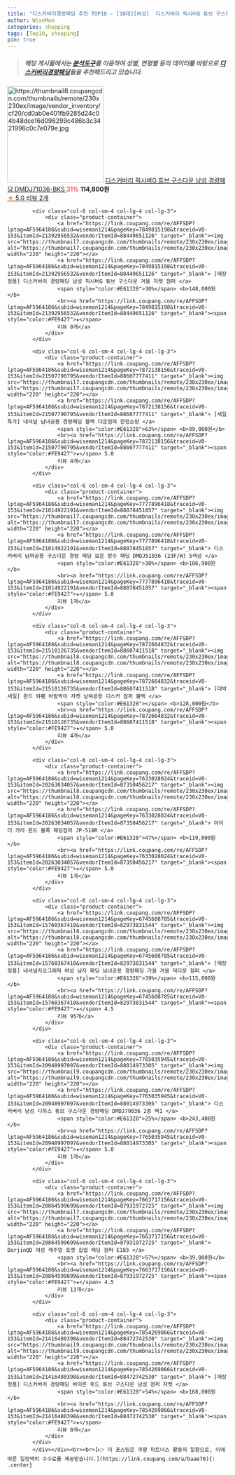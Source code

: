 ```yaml
---
title: "디스커버리경량패딩 추천 TOP10 - [10대][여성]  디스커버리 픽시버G 튜브 구스다운 남성 경량패딩 DMDJ71036-BKS "
author: WiseMan
categories: shopping
tags: [Top10, shopping]
pin: true
---
```


> ##### 해당 게시물에서는 [**분석도구**](https://itemscout.io/)를 이용하여 **성별**, **연령별** 등의 데이터를 바탕으로 [**디스커버리경량패딩**](https://link.coupang.com/a/baae76)들을 추천해드리고 있습니다.
<div class="container"><div class="row">
            <div class="col-6 col-sm-4 col-lg-4 col-lg-3">
                <div class="product-container">
                    <a href="https://link.coupang.com/re/AFFSDP?lptag=AF5964186&subid=wiseman1214&pageKey=7742592338&traceid=V0-153&itemId=20835111721&vendorItemId=87902902793" target="_blank"><img src="https://thumbnail8.coupangcdn.com/thumbnails/remote/230x230ex/image/vendor_inventory/cf20/cd0ab0e401fb9285d24c04b48dce16d098299c486b3c3421996c0c7e079e.jpg" alt="https://thumbnail8.coupangcdn.com/thumbnails/remote/230x230ex/image/vendor_inventory/cf20/cd0ab0e401fb9285d24c04b48dce16d098299c486b3c3421996c0c7e079e.jpg" width="220" height="220"></a>
                    <a href="https://link.coupang.com/re/AFFSDP?lptag=AF5964186&subid=wiseman1214&pageKey=7742592338&traceid=V0-153&itemId=20835111721&vendorItemId=87902902793" target="_blank"> 디스커버리 픽시버G 튜브 구스다운 남성 경량패딩 DMDJ71036-BKS </a>
                    <span style="color:#E61328">31%</span> <b>114,800원</b>
                    <br><a href="https://link.coupang.com/re/AFFSDP?lptag=AF5964186&subid=wiseman1214&pageKey=7742592338&traceid=V0-153&itemId=20835111721&vendorItemId=87902902793" target="_blank"><span style="color:#FE9427">★</span> 5.0
                    리뷰 2개</a>
                </div>
            </div>
            
            <div class="col-6 col-sm-4 col-lg-4 col-lg-3">
                <div class="product-container">
                    <a href="https://link.coupang.com/re/AFFSDP?lptag=AF5964186&subid=wiseman1214&pageKey=7849815198&traceid=V0-153&itemId=21392956532&vendorItemId=88449651126" target="_blank"><img src="https://thumbnail7.coupangcdn.com/thumbnails/remote/230x230ex/image/vendor_inventory/5351/8733033d1190f0aa696603fa5cb6d24b74d1b67806f3030e9014bc9afa3a.png" alt="https://thumbnail7.coupangcdn.com/thumbnails/remote/230x230ex/image/vendor_inventory/5351/8733033d1190f0aa696603fa5cb6d24b74d1b67806f3030e9014bc9afa3a.png" width="220" height="220"></a>
                    <a href="https://link.coupang.com/re/AFFSDP?lptag=AF5964186&subid=wiseman1214&pageKey=7849815198&traceid=V0-153&itemId=21392956532&vendorItemId=88449651126" target="_blank"> [매장정품] 디스커버리 경량패딩 남성 픽시버G 튜브 구스다운 겨울 자켓 점퍼 </a>
                    <span style="color:#E61328">30%</span> <b>148,000원</b>
                    <br><a href="https://link.coupang.com/re/AFFSDP?lptag=AF5964186&subid=wiseman1214&pageKey=7849815198&traceid=V0-153&itemId=21392956532&vendorItemId=88449651126" target="_blank"><span style="color:#FE9427">★</span> 
                    리뷰 0개</a>
                </div>
            </div>
            
            <div class="col-6 col-sm-4 col-lg-4 col-lg-3">
                <div class="product-container">
                    <a href="https://link.coupang.com/re/AFFSDP?lptag=AF5964186&subid=wiseman1214&pageKey=7872138156&traceid=V0-153&itemId=21507790795&vendorItemId=88607777411" target="_blank"><img src="https://thumbnail7.coupangcdn.com/thumbnails/remote/230x230ex/image/vendor_inventory/3d24/99c70f19d5614edfe3b2ae6473a61711438baa6572f7d1b274c7d921c49d.jpg" alt="https://thumbnail7.coupangcdn.com/thumbnails/remote/230x230ex/image/vendor_inventory/3d24/99c70f19d5614edfe3b2ae6473a61711438baa6572f7d1b274c7d921c49d.jpg" width="220" height="220"></a>
                    <a href="https://link.coupang.com/re/AFFSDP?lptag=AF5964186&subid=wiseman1214&pageKey=7872138156&traceid=V0-153&itemId=21507790795&vendorItemId=88607777411" target="_blank"> [세일특가] 내셔널 남녀공용 경량패딩 블랙 다운점퍼 한정소량 </a>
                    <span style="color:#E61328">63%</span> <b>99,000원</b>
                    <br><a href="https://link.coupang.com/re/AFFSDP?lptag=AF5964186&subid=wiseman1214&pageKey=7872138156&traceid=V0-153&itemId=21507790795&vendorItemId=88607777411" target="_blank"><span style="color:#FE9427">★</span> 5.0
                    리뷰 4개</a>
                </div>
            </div>
            
            <div class="col-6 col-sm-4 col-lg-4 col-lg-3">
                <div class="product-container">
                    <a href="https://link.coupang.com/re/AFFSDP?lptag=AF5964186&subid=wiseman1214&pageKey=7777896418&traceid=V0-153&itemId=21014922191&vendorItemId=88078451857" target="_blank"><img src="https://thumbnail7.coupangcdn.com/thumbnails/remote/230x230ex/image/vendor_inventory/d610/a031a1ff7feebc2789872531f4792b17b3ac591e0ec9e89791f316117c9e.jpg" alt="https://thumbnail7.coupangcdn.com/thumbnails/remote/230x230ex/image/vendor_inventory/d610/a031a1ff7feebc2789872531f4792b17b3ac591e0ec9e89791f316117c9e.jpg" width="220" height="220"></a>
                    <a href="https://link.coupang.com/re/AFFSDP?lptag=AF5964186&subid=wiseman1214&pageKey=7777896418&traceid=V0-153&itemId=21014922191&vendorItemId=88078451857" target="_blank"> 디스커버리 남여공용 구스다운 경량 패딩 보온 방수 패딩 DMDJ51036 (23F/W) 5색상 </a>
                    <span style="color:#E61328">38%</span> <b>186,900원</b>
                    <br><a href="https://link.coupang.com/re/AFFSDP?lptag=AF5964186&subid=wiseman1214&pageKey=7777896418&traceid=V0-153&itemId=21014922191&vendorItemId=88078451857" target="_blank"><span style="color:#FE9427">★</span> 5.0
                    리뷰 1개</a>
                </div>
            </div>
            
            <div class="col-6 col-sm-4 col-lg-4 col-lg-3">
                <div class="product-container">
                    <a href="https://link.coupang.com/re/AFFSDP?lptag=AF5964186&subid=wiseman1214&pageKey=7872664832&traceid=V0-153&itemId=21510126735&vendorItemId=88607411518" target="_blank"><img src="https://thumbnail8.coupangcdn.com/thumbnails/remote/230x230ex/image/vendor_inventory/c9e4/cbc29bd60fce8a8a11aab9cac92112762f6f74d1f77fa0be65f318706a72.jpg" alt="https://thumbnail8.coupangcdn.com/thumbnails/remote/230x230ex/image/vendor_inventory/c9e4/cbc29bd60fce8a8a11aab9cac92112762f6f74d1f77fa0be65f318706a72.jpg" width="220" height="220"></a>
                    <a href="https://link.coupang.com/re/AFFSDP?lptag=AF5964186&subid=wiseman1214&pageKey=7872664832&traceid=V0-153&itemId=21510126735&vendorItemId=88607411518" target="_blank"> [대박세일] 윈드 와펜 바람막이 자켓 남여공용 디스커 점퍼 블랙 </a>
                    <span style="color:#E61328"></span> <b>128,000원</b>
                    <br><a href="https://link.coupang.com/re/AFFSDP?lptag=AF5964186&subid=wiseman1214&pageKey=7872664832&traceid=V0-153&itemId=21510126735&vendorItemId=88607411518" target="_blank"><span style="color:#FE9427">★</span> 5.0
                    리뷰 4개</a>
                </div>
            </div>
            
            <div class="col-6 col-sm-4 col-lg-4 col-lg-3">
                <div class="product-container">
                    <a href="https://link.coupang.com/re/AFFSDP?lptag=AF5964186&subid=wiseman1214&pageKey=7633028024&traceid=V0-153&itemId=20263034057&vendorItemId=87350456217" target="_blank"><img src="https://thumbnail8.coupangcdn.com/thumbnails/remote/230x230ex/image/vendor_inventory/8408/ea2e5dd59ce2ff388c5b09232c0de542dcee0e7a4d816a08701e95ebe6d6.jpg" alt="https://thumbnail8.coupangcdn.com/thumbnails/remote/230x230ex/image/vendor_inventory/8408/ea2e5dd59ce2ff388c5b09232c0de542dcee0e7a4d816a08701e95ebe6d6.jpg" width="220" height="220"></a>
                    <a href="https://link.coupang.com/re/AFFSDP?lptag=AF5964186&subid=wiseman1214&pageKey=7633028024&traceid=V0-153&itemId=20263034057&vendorItemId=87350456217" target="_blank"> 아이더 카라 윈드 블록 패딩점퍼 JP-518R </a>
                    <span style="color:#E61328">47%</span> <b>119,000원</b>
                    <br><a href="https://link.coupang.com/re/AFFSDP?lptag=AF5964186&subid=wiseman1214&pageKey=7633028024&traceid=V0-153&itemId=20263034057&vendorItemId=87350456217" target="_blank"><span style="color:#FE9427">★</span> 5.0
                    리뷰 1개</a>
                </div>
            </div>
            
            <div class="col-6 col-sm-4 col-lg-4 col-lg-3">
                <div class="product-container">
                    <a href="https://link.coupang.com/re/AFFSDP?lptag=AF5964186&subid=wiseman1214&pageKey=6745608785&traceid=V0-153&itemId=15760367410&vendorItemId=82973831544" target="_blank"><img src="https://thumbnail8.coupangcdn.com/thumbnails/remote/230x230ex/image/vendor_inventory/2373/e9cd73aab7432ffe13aa9cdcca1594c7ba28ac41d13394fc67df49b34020.png" alt="https://thumbnail8.coupangcdn.com/thumbnails/remote/230x230ex/image/vendor_inventory/2373/e9cd73aab7432ffe13aa9cdcca1594c7ba28ac41d13394fc67df49b34020.png" width="220" height="220"></a>
                    <a href="https://link.coupang.com/re/AFFSDP?lptag=AF5964186&subid=wiseman1214&pageKey=6745608785&traceid=V0-153&itemId=15760367410&vendorItemId=82973831544" target="_blank"> [매장정품] 내셔널지오그래픽 여성 남자 패딩 남녀공용 경량패딩 가을 겨울 덕다운 점퍼 </a>
                    <span style="color:#E61328">39%</span> <b>115,000원</b>
                    <br><a href="https://link.coupang.com/re/AFFSDP?lptag=AF5964186&subid=wiseman1214&pageKey=6745608785&traceid=V0-153&itemId=15760367410&vendorItemId=82973831544" target="_blank"><span style="color:#FE9427">★</span> 4.5
                    리뷰 95개</a>
                </div>
            </div>
            
            <div class="col-6 col-sm-4 col-lg-4 col-lg-3">
                <div class="product-container">
                    <a href="https://link.coupang.com/re/AFFSDP?lptag=AF5964186&subid=wiseman1214&pageKey=7765035945&traceid=V0-153&itemId=20948997097&vendorItemId=88014973305" target="_blank"><img src="https://thumbnail9.coupangcdn.com/thumbnails/remote/230x230ex/image/vendor_inventory/f70d/01587ae3459851c9e3a2b8c960699af668900c8cef6db8f9a73bd0221a76.jpg" alt="https://thumbnail9.coupangcdn.com/thumbnails/remote/230x230ex/image/vendor_inventory/f70d/01587ae3459851c9e3a2b8c960699af668900c8cef6db8f9a73bd0221a76.jpg" width="220" height="220"></a>
                    <a href="https://link.coupang.com/re/AFFSDP?lptag=AF5964186&subid=wiseman1214&pageKey=7765035945&traceid=V0-153&itemId=20948997097&vendorItemId=88014973305" target="_blank"> 디스커버리 남성 디하스 튜브 구스다운 경량패딩 DMDJ79036 2종 택1 </a>
                    <span style="color:#E61328">25%</span> <b>243,400원</b>
                    <br><a href="https://link.coupang.com/re/AFFSDP?lptag=AF5964186&subid=wiseman1214&pageKey=7765035945&traceid=V0-153&itemId=20948997097&vendorItemId=88014973305" target="_blank"><span style="color:#FE9427">★</span> 5.0
                    리뷰 1개</a>
                </div>
            </div>
            
            <div class="col-6 col-sm-4 col-lg-4 col-lg-3">
                <div class="product-container">
                    <a href="https://link.coupang.com/re/AFFSDP?lptag=AF5964186&subid=wiseman1214&pageKey=7663717156&traceid=V0-153&itemId=20864599699&vendorItemId=87931972725" target="_blank"><img src="https://thumbnail7.coupangcdn.com/thumbnails/remote/230x230ex/image/vendor_inventory/dccc/688cdf642e3122b574e29b4dfb924e3c6027caa7d5545b533833b0fdf02b.jpg" alt="https://thumbnail7.coupangcdn.com/thumbnails/remote/230x230ex/image/vendor_inventory/dccc/688cdf642e3122b574e29b4dfb924e3c6027caa7d5545b533833b0fdf02b.jpg" width="220" height="220"></a>
                    <a href="https://link.coupang.com/re/AFFSDP?lptag=AF5964186&subid=wiseman1214&pageKey=7663717156&traceid=V0-153&itemId=20864599699&vendorItemId=87931972725" target="_blank"> DarjinQD 여성 캐주얼 포켓 집업 패딩 점퍼 E183 </a>
                    <span style="color:#E61328">57%</span> <b>39,000원</b>
                    <br><a href="https://link.coupang.com/re/AFFSDP?lptag=AF5964186&subid=wiseman1214&pageKey=7663717156&traceid=V0-153&itemId=20864599699&vendorItemId=87931972725" target="_blank"><span style="color:#FE9427">★</span> 4.5
                    리뷰 13개</a>
                </div>
            </div>
            
            <div class="col-6 col-sm-4 col-lg-4 col-lg-3">
                <div class="product-container">
                    <a href="https://link.coupang.com/re/AFFSDP?lptag=AF5964186&subid=wiseman1214&pageKey=7854269066&traceid=V0-153&itemId=21416480398&vendorItemId=88472742530" target="_blank"><img src="https://thumbnail9.coupangcdn.com/thumbnails/remote/230x230ex/image/vendor_inventory/c367/da281636eaa6b6a0f37b7f14bab89347c1dfdf323c6bff1a54699f97b5b7.png" alt="https://thumbnail9.coupangcdn.com/thumbnails/remote/230x230ex/image/vendor_inventory/c367/da281636eaa6b6a0f37b7f14bab89347c1dfdf323c6bff1a54699f97b5b7.png" width="220" height="220"></a>
                    <a href="https://link.coupang.com/re/AFFSDP?lptag=AF5964186&subid=wiseman1214&pageKey=7854269066&traceid=V0-153&itemId=21416480398&vendorItemId=88472742530" target="_blank"> [매장정품] 디스커버리 경량패딩 바이른 후드 튜브 구스다운 남성 점퍼 자켓 </a>
                    <span style="color:#E61328">54%</span> <b>168,000원</b>
                    <br><a href="https://link.coupang.com/re/AFFSDP?lptag=AF5964186&subid=wiseman1214&pageKey=7854269066&traceid=V0-153&itemId=21416480398&vendorItemId=88472742530" target="_blank"><span style="color:#FE9427">★</span> 
                    리뷰 0개</a>
                </div>
            </div>
            </div></div><br><br>[👉 이 포스팅은 쿠팡 파트너스 활동의 일환으로, 이에 따른 일정액의 수수료를 제공받습니다.](https://link.coupang.com/a/baae76){: .center}